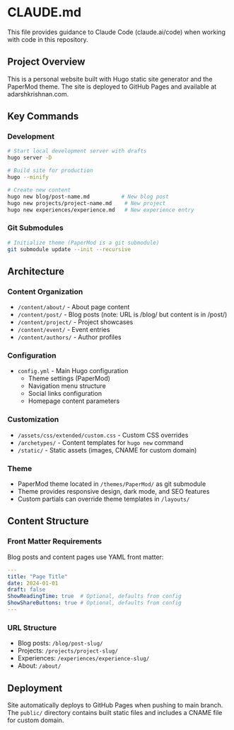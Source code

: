 # CLAUDE.md

This file provides guidance to Claude Code (claude.ai/code) when working with code in this repository.

## Project Overview

This is a personal website built with Hugo static site generator and the PaperMod theme. The site is deployed to GitHub Pages and available at adarshkrishnan.com.

## Key Commands

### Development
```bash
# Start local development server with drafts
hugo server -D

# Build site for production
hugo --minify

# Create new content
hugo new blog/post-name.md          # New blog post
hugo new projects/project-name.md    # New project
hugo new experiences/experience.md   # New experience entry
```

### Git Submodules
```bash
# Initialize theme (PaperMod is a git submodule)
git submodule update --init --recursive
```

## Architecture

### Content Organization
- `/content/about/` - About page content
- `/content/post/` - Blog posts (note: URL is /blog/ but content is in /post/)
- `/content/project/` - Project showcases
- `/content/event/` - Event entries
- `/content/authors/` - Author profiles

### Configuration
- `config.yml` - Main Hugo configuration
  - Theme settings (PaperMod)
  - Navigation menu structure
  - Social links configuration
  - Homepage content parameters

### Customization
- `/assets/css/extended/custom.css` - Custom CSS overrides
- `/archetypes/` - Content templates for `hugo new` command
- `/static/` - Static assets (images, CNAME for custom domain)

### Theme
- PaperMod theme located in `/themes/PaperMod/` as git submodule
- Theme provides responsive design, dark mode, and SEO features
- Custom partials can override theme templates in `/layouts/`

## Content Structure

### Front Matter Requirements
Blog posts and content pages use YAML front matter:
```yaml
---
title: "Page Title"
date: 2024-01-01
draft: false
ShowReadingTime: true  # Optional, defaults from config
ShowShareButtons: true # Optional, defaults from config
---
```

### URL Structure
- Blog posts: `/blog/post-slug/`
- Projects: `/projects/project-slug/`
- Experiences: `/experiences/experience-slug/`
- About: `/about/`

## Deployment
Site automatically deploys to GitHub Pages when pushing to main branch. The `public/` directory contains built static files and includes a CNAME file for custom domain.